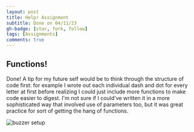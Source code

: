 ```yaml
---
layout: post
title: Help! Assignment
subtitle: Done on 04/11/23
gh-badge: [star, fork, follow]
tags: [Assignments]
comments: true
---
```


## Functions!

Done! A tip for my future self would be to think through the structure of code first: for example I wrote out each individual dash and dot for every letter at first before realizing I could just include more functions to make code easier to digest. I'm not sure if I could've written it in a more sophisticated way that involved use of parameters too, but it was great practice for sort of getting the hang of functions. 

![buzzer setup](https://weiweilu081.github.io/assets/img/helpsetup.jpeg)

